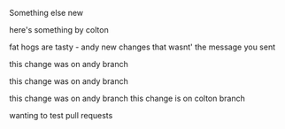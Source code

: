 Something else new

here's something by colton

fat hogs are tasty - andy
new changes that wasnt' the message you sent

this change was on andy branch

this change was on andy branch

this change was on andy branch
this change is on colton branch

wanting to test pull requests
